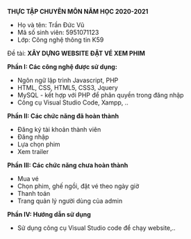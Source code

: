 
**THỰC TẬP CHUYÊN MÔN NĂM HỌC 2020-2021**

- Họ và tên: Trần Đức Vũ
- Mã số sinh viên: 5951071123
- Lớp: Công nghệ thông tin K59

Đề tài: **XÂY DỰNG WEBSITE ĐẶT VÉ XEM PHIM**

**Phần I: Các công nghệ được sử dụng:**
- Ngôn ngữ lập trình Javascript, PHP
- HTML, CSS, HTML5, CSS3, Jquery
- MySQL - kết hợp với PHP để phân quyền trong đăng nhập
- Công cụ Visual Studio Code, Xampp, ..

**Phần II: Các chức năng đã hoàn thành**
- Đăng ký tài khoản thành viên
- Đăng nhập
- Lựa chọn phim
- Xem trailer

**Phần III: Các chức năng chưa hoàn thành**
- Mua vé
- Chọn phim, ghế ngồi, đặt vé theo ngày giờ 
- Thanh toán
- Trang quản lý người dùng của admin
 
**Phần IV: Hướng dẫn sử dụng**
- Sử dụng công cụ Visual Studio code để chạy website,..